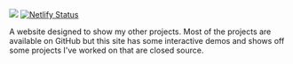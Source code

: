 ![](https://github.com/aid848/aidanmcmorranfrost.ca/workflows/Node.js%20CI/badge.svg)
[![Netlify Status](https://api.netlify.com/api/v1/badges/b4d5fcab-5bdf-488e-bcdd-bb41f7f6a20e/deploy-status)](https://app.netlify.com/sites/aidanmcmorranfrost/deploys)

A website designed to show my other projects. Most of the projects are available on GitHub but this site has some interactive demos and shows off some projects I've worked on that are closed source.
